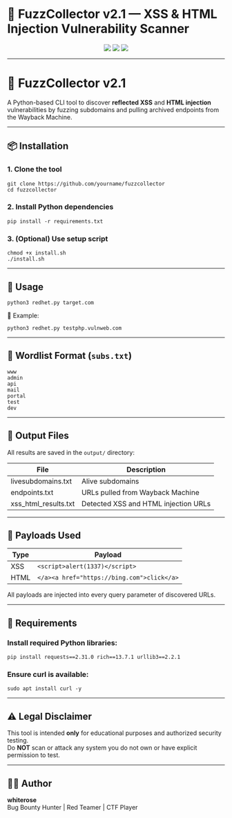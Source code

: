 # 🚨 FuzzCollector v2.1 — XSS & HTML Injection Vulnerability Scanner

<p align="center">
  <img src="https://img.shields.io/badge/python-3.6%2B-blue" />
  <img src="https://img.shields.io/badge/status-active-success" />
  <img src="https://img.shields.io/badge/UI-rich-brightgreen" />
</p>

---

  <h1>🚨 FuzzCollector v2.1</h1>
  <p>A Python-based CLI tool to discover <strong>reflected XSS</strong> and <strong>HTML injection</strong> vulnerabilities by fuzzing subdomains and pulling archived endpoints from the Wayback Machine.</p>

  <hr>

  <h2>📦 Installation</h2>

  <h3>1. Clone the tool</h3>
  <pre><code>git clone https://github.com/yourname/fuzzcollector
cd fuzzcollector</code></pre>

  <h3>2. Install Python dependencies</h3>
  <pre><code>pip install -r requirements.txt</code></pre>

  <h3>3. (Optional) Use setup script</h3>
  <pre><code>chmod +x install.sh
./install.sh</code></pre>

  <hr>

  <h2>🚀 Usage</h2>

  <pre><code>python3 redhet.py target.com</code></pre>

  <p>📌 Example:</p>
  <pre><code>python3 redhet.py testphp.vulnweb.com</code></pre>

  <hr>

  <h2>📝 Wordlist Format (<code>subs.txt</code>)</h2>
  <pre><code>www
admin
api
mail
portal
test
dev</code></pre>

  <hr>

  <h2>📂 Output Files</h2>
  <p>All results are saved in the <code>output/</code> directory:</p>
  <table>
    <thead>
      <tr><th>File</th><th>Description</th></tr>
    </thead>
    <tbody>
      <tr><td>livesubdomains.txt</td><td>Alive subdomains</td></tr>
      <tr><td>endpoints.txt</td><td>URLs pulled from Wayback Machine</td></tr>
      <tr><td>xss_html_results.txt</td><td>Detected XSS and HTML injection URLs</td></tr>
    </tbody>
  </table>

  <hr>

  <h2>💉 Payloads Used</h2>
  <table>
    <thead>
      <tr><th>Type</th><th>Payload</th></tr>
    </thead>
    <tbody>
      <tr><td>XSS</td><td><code>&lt;script&gt;alert(1337)&lt;/script&gt;</code></td></tr>
      <tr><td>HTML</td><td><code>&lt;/a&gt;&lt;a href="https://bing.com"&gt;click&lt;/a&gt;</code></td></tr>
    </tbody>
  </table>
  <p>All payloads are injected into every query parameter of discovered URLs.</p>

  <hr>

  <h2>📌 Requirements</h2>

  <h3>Install required Python libraries:</h3>
  <pre><code>pip install requests==2.31.0 rich==13.7.1 urllib3==2.2.1</code></pre>

  <h3>Ensure curl is available:</h3>
  <pre><code>sudo apt install curl -y</code></pre>

  <hr>

  <h2>⚠️ Legal Disclaimer</h2>
  <p>This tool is intended <strong>only</strong> for educational purposes and authorized security testing. <br>
  Do <strong>NOT</strong> scan or attack any system you do not own or have explicit permission to test.</p>

  <hr>

  <h2>👨‍💻 Author</h2>
  <p><strong>whiterose</strong><br>
  Bug Bounty Hunter | Red Teamer | CTF Player</p>

</body>
</html>
